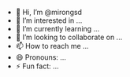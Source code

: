 - 👋 Hi, I’m @mirongsd
- 👀 I’m interested in ...
- 🌱 I’m currently learning ...
- 💞️ I’m looking to collaborate on ...
- 📫 How to reach me ...
- 😄 Pronouns: ...
- ⚡ Fun fact: ...

<!---
mirongsd/mirongsd is a ✨ special ✨ repository because its `README.md` (this file) appears on your GitHub profile.
You can click the Preview link to take a look at your changes.
--->
